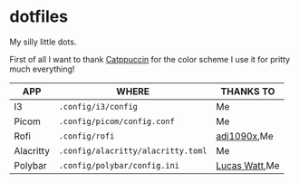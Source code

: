 # dotfiles


My silly little dots.

First of all I want to thank [Catppuccin](https://catppuccin.com) for the color scheme I use it for pritty much everything!

| APP       | WHERE                              | THANKS TO                                       |
|-----------|------------------------------------|-------------------------------------------------|
| I3        | `.config/i3/config`                | Me                                              |
| Picom     | `.config/picom/config.conf`        | Me                                              |
| Rofi      | `.config/rofi`                     | [adi1090x](https://github.com/adi1090x/rofi),Me |
| Alacritty | `.config/alacritty/alacritty.toml` | Me                                              |
| Polybar   | `.config/polybar/config.ini`       | [Lucas Watt](https://github.com/lucaswatt),Me   |
